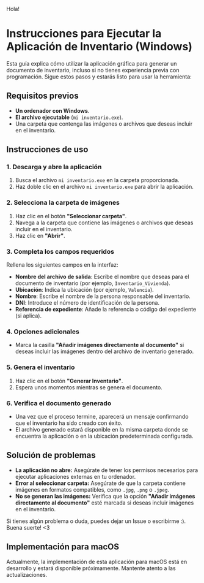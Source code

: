 Hola! 

# Instrucciones para Ejecutar la Aplicación de Inventario (Windows)

Esta guía explica cómo utilizar la aplicación gráfica para generar un documento de inventario, incluso si no tienes experiencia previa con programación. Sigue estos pasos y estarás listo para usar la herramienta:

## Requisitos previos

- **Un ordenador con Windows**.
- **El archivo ejecutable** (`mi inventario.exe`).
- Una carpeta que contenga las imágenes o archivos que deseas incluir en el inventario.

## Instrucciones de uso

### 1. Descarga y abre la aplicación

1. Busca el archivo `mi inventario.exe` en la carpeta proporcionada.
2. Haz doble clic en el archivo `mi inventario.exe` para abrir la aplicación.

### 2. Selecciona la carpeta de imágenes

1. Haz clic en el botón **"Seleccionar carpeta"**.
2. Navega a la carpeta que contiene las imágenes o archivos que deseas incluir en el inventario.
3. Haz clic en **"Abrir"**.

### 3. Completa los campos requeridos

Rellena los siguientes campos en la interfaz:

- **Nombre del archivo de salida**: Escribe el nombre que deseas para el documento de inventario (por ejemplo, `Inventario_Vivienda`).
- **Ubicación**: Indica la ubicación (por ejemplo, `Valencia`).
- **Nombre**: Escribe el nombre de la persona responsable del inventario.
- **DNI**: Introduce el número de identificación de la persona.
- **Referencia de expediente**: Añade la referencia o código del expediente (si aplica).

### 4. Opciones adicionales

- Marca la casilla **"Añadir imágenes directamente al documento"** si deseas incluir las imágenes dentro del archivo de inventario generado.

### 5. Genera el inventario

1. Haz clic en el botón **"Generar Inventario"**.
2. Espera unos momentos mientras se genera el documento.

### 6. Verifica el documento generado

- Una vez que el proceso termine, aparecerá un mensaje confirmando que el inventario ha sido creado con éxito.
- El archivo generado estará disponible en la misma carpeta donde se encuentra la aplicación o en la ubicación predeterminada configurada.

## Solución de problemas

- **La aplicación no abre:** Asegúrate de tener los permisos necesarios para ejecutar aplicaciones externas en tu ordenador.
- **Error al seleccionar carpeta:** Asegúrate de que la carpeta contiene imágenes en formatos compatibles, como `.jpg`, `.png` o `.jpeg`.
- **No se generan las imágenes:** Verifica que la opción **"Añadir imágenes directamente al documento"** esté marcada si deseas incluir imágenes en el inventario.

Si tienes algún problema o duda, puedes dejar un Issue o escribirme :).
Buena suerte! <3

## Implementación para macOS

Actualmente, la implementación de esta aplicación para macOS está en desarrollo y estará disponible próximamente. Mantente atento a las actualizaciones.

